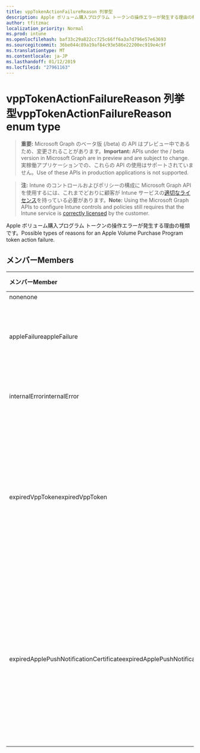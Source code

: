 ```yaml
---
title: vppTokenActionFailureReason 列挙型
description: Apple ボリューム購入プログラム トークンの操作エラーが発生する理由の種類です。
author: tfitzmac
localization_priority: Normal
ms.prod: intune
ms.openlocfilehash: baf33c29a822cc725c66ff6a3a7d796e57e63693
ms.sourcegitcommit: 36be044c89a19af84c93e586e22200ec919e4c9f
ms.translationtype: MT
ms.contentlocale: ja-JP
ms.lasthandoff: 01/12/2019
ms.locfileid: "27961163"
---
```

# <a name="vpptokenactionfailurereason-enum-type"></a><span data-ttu-id="7f2de-103">vppTokenActionFailureReason 列挙型</span><span class="sxs-lookup"><span data-stu-id="7f2de-103">vppTokenActionFailureReason enum type</span></span>

> <span data-ttu-id="7f2de-104">**重要:** Microsoft Graph のベータ版 (/beta) の API はプレビュー中であるため、変更されることがあります。</span><span class="sxs-lookup"><span data-stu-id="7f2de-104">**Important:** APIs under the / beta version in Microsoft Graph are in preview and are subject to change.</span></span> <span data-ttu-id="7f2de-105">実稼働アプリケーションでの、これらの API の使用はサポートされていません。</span><span class="sxs-lookup"><span data-stu-id="7f2de-105">Use of these APIs in production applications is not supported.</span></span>

> <span data-ttu-id="7f2de-106">**注:** Intune のコントロールおよびポリシーの構成に Microsoft Graph API を使用するには、これまでどおりに顧客が Intune サービスの[適切なライセンス](https://go.microsoft.com/fwlink/?linkid=839381)を持っている必要があります。</span><span class="sxs-lookup"><span data-stu-id="7f2de-106">**Note:** Using the Microsoft Graph APIs to configure Intune controls and policies still requires that the Intune service is [correctly licensed](https://go.microsoft.com/fwlink/?linkid=839381) by the customer.</span></span>

<span data-ttu-id="7f2de-107">Apple ボリューム購入プログラム トークンの操作エラーが発生する理由の種類です。</span><span class="sxs-lookup"><span data-stu-id="7f2de-107">Possible types of reasons for an Apple Volume Purchase Program token action failure.</span></span>
## <a name="members"></a><span data-ttu-id="7f2de-108">メンバー</span><span class="sxs-lookup"><span data-stu-id="7f2de-108">Members</span></span>
|<span data-ttu-id="7f2de-109">メンバー</span><span class="sxs-lookup"><span data-stu-id="7f2de-109">Member</span></span>|<span data-ttu-id="7f2de-110">値</span><span class="sxs-lookup"><span data-stu-id="7f2de-110">Value</span></span>|<span data-ttu-id="7f2de-111">説明</span><span class="sxs-lookup"><span data-stu-id="7f2de-111">Description</span></span>|
|:---|:---|:---|
|<span data-ttu-id="7f2de-112">none</span><span class="sxs-lookup"><span data-stu-id="7f2de-112">none</span></span>|<span data-ttu-id="7f2de-113">0</span><span class="sxs-lookup"><span data-stu-id="7f2de-113">0</span></span>|<span data-ttu-id="7f2de-114">なし</span><span class="sxs-lookup"><span data-stu-id="7f2de-114">None.</span></span>|
|<span data-ttu-id="7f2de-115">appleFailure</span><span class="sxs-lookup"><span data-stu-id="7f2de-115">appleFailure</span></span>|<span data-ttu-id="7f2de-116">1</span><span class="sxs-lookup"><span data-stu-id="7f2de-116">1</span></span>|<span data-ttu-id="7f2de-117">Apple のサービスでエラーが発生しました。</span><span class="sxs-lookup"><span data-stu-id="7f2de-117">There was an error on Apple's service.</span></span>|
|<span data-ttu-id="7f2de-118">internalError</span><span class="sxs-lookup"><span data-stu-id="7f2de-118">internalError</span></span>|<span data-ttu-id="7f2de-119">2</span><span class="sxs-lookup"><span data-stu-id="7f2de-119">2</span></span>|<span data-ttu-id="7f2de-120">内部エラーが発生しました。</span><span class="sxs-lookup"><span data-stu-id="7f2de-120">There was an internal error.</span></span>|
|<span data-ttu-id="7f2de-121">expiredVppToken</span><span class="sxs-lookup"><span data-stu-id="7f2de-121">expiredVppToken</span></span>|<span data-ttu-id="7f2de-122">3</span><span class="sxs-lookup"><span data-stu-id="7f2de-122">3</span></span>|<span data-ttu-id="7f2de-123">Apple ボリューム購入プログラムのトークンの有効期限が切れていたためにエラーが発生しました。</span><span class="sxs-lookup"><span data-stu-id="7f2de-123">There was an error because the Apple Volume Purchase Program token was expired.</span></span>|
|<span data-ttu-id="7f2de-124">expiredApplePushNotificationCertificate</span><span class="sxs-lookup"><span data-stu-id="7f2de-124">expiredApplePushNotificationCertificate</span></span>|<span data-ttu-id="7f2de-125">4</span><span class="sxs-lookup"><span data-stu-id="7f2de-125">4</span></span>|<span data-ttu-id="7f2de-126">Apple ボリューム購入プログラムをプッシュ通知証明書の有効期限が切れているためにエラーが発生しました。</span><span class="sxs-lookup"><span data-stu-id="7f2de-126">There was an error because the Apple Volume Purchase Program Push Notification certificate expired.</span></span>|





